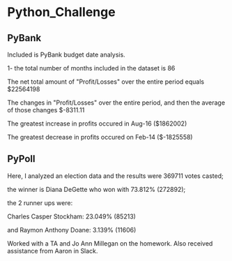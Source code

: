 # Python_Challenge
## PyBank
Included is PyBank budget date analysis. 

1- the total number of months included in the dataset is  86 

The net total amount of "Profit/Losses" over the entire period equals $22564198

The changes in "Profit/Losses" over the entire period, and then the average of those changes $-8311.11

The greatest increase in profits  occured in Aug-16 ($1862002)

The greatest decrease in profits occured on Feb-14 ($-1825558)


## PyPoll 

Here, I analyzed an election data and the results were 369711 votes casted; 

 the winner is Diana DeGette who won with 73.812% (272892);  

 the 2 runner ups were: 

 Charles Casper Stockham: 23.049% (85213)

 and Raymon Anthony Doane: 3.139% (11606)



Worked with a TA and Jo Ann Millegan on the homework. Also received assistance from Aaron in Slack. 

